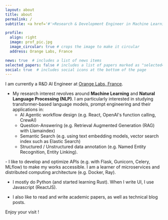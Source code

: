 ```yaml
---
layout: about
title: about
permalink: /
subtitle: <a href='#'>Research & Development Engineer in Machine Learning/Deep Learning </a>

profile:
  align: right
  image: prof_pic.jpg
  image_circular: true # crops the image to make it circular
  address: Orange Labs, France

news: true  # includes a list of news items
selected_papers: false # includes a list of papers marked as "selected={true}"
social: true  # includes social icons at the bottom of the page
---
```


I am currently a R&D AI Engineer at [Orange Labs, France](https://hellofuture.orange.com/fr/). 

- My research interest revolves around <b>Machine Learning</b> and <b>Natural Language Processing (NLP)</b>. I am particularly interested in studying transformer-based language models, prompt engineering and their applications in:
  - AI Agentic workflow design (e.g. React, OpenAI's function calling, CrewAI)
  - Question-Answering (e.g. Retrieval Augmented Generation (RAG) with Llamaindex)
  - Semantic Search (e.g. using text embedding models, vector search index such as Elastic Search)
  - Structured / Unstructured data annotation (e.g. Named Entity Recognition, Entity Linking).
<p></p>
- I like to develop and optimize APIs (e.g. with Flask, Gunicorn, Celery, MLflow) to make my works accessible. I am a learner of microservices and distributed computing architecture (e.g. Docker, Ray).

- I mostly do Python (and started learning Rust). When I write UI, I use Javascript (ReactJS).

- I also like to read and write academic papers, as well as technical blog posts.

Enjoy your visit ! 

<!-- Write your biography here. Tell the world about yourself. Link to your favorite [subreddit](http://reddit.com). You can put a picture in, too. The code is already in, just name your picture `prof_pic.jpg` and put it in the `img/` folder.

Put your address / P.O. box / other info right below your picture. You can also disable any these elements by editing `profile` property of the YAML header of your `_pages/about.md`. Edit `_bibliography/papers.bib` and Jekyll will render your [publications page](/al-folio/publications/) automatically.

Link to your social media connections, too. This theme is set up to use [Font Awesome icons](http://fortawesome.github.io/Font-Awesome/) and [Academicons](https://jpswalsh.github.io/academicons/), like the ones below. Add your Facebook, Twitter, LinkedIn, Google Scholar, or just disable all of them. -->
